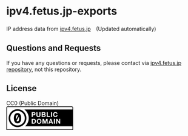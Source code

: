 # ipv4.fetus.jp-exports

IP address data from [ipv4.fetus.jp](https://ipv4.fetus.jp/)　(Updated automatically)

## Questions and Requests

If you have any questions or requests, please contact via
[ipv4.fetus.jp repository](https://github.com/fetus-hina/ipv4.fetus.jp), not this repository.

## License

CC0 (Public Domain)<br>
![](cc0.svg)
